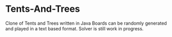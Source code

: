 # Tents-And-Trees
Clone of Tents and Trees written in Java
Boards can be randomly generated and played in a text based format.
Solver is still work in progress.
